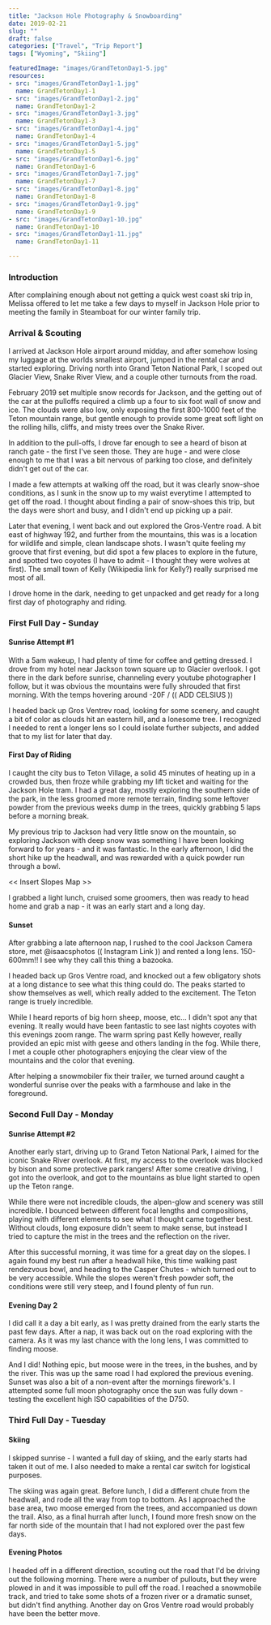 ```yaml
---
title: "Jackson Hole Photography & Snowboarding"
date: 2019-02-21
slug: ""
draft: false
categories: ["Travel", "Trip Report"]
tags: ["Wyoming", "Skiing"]

featuredImage: "images/GrandTetonDay1-5.jpg"
resources:
- src: "images/GrandTetonDay1-1.jpg"
  name: GrandTetonDay1-1
- src: "images/GrandTetonDay1-2.jpg"
  name: GrandTetonDay1-2
- src: "images/GrandTetonDay1-3.jpg"
  name: GrandTetonDay1-3
- src: "images/GrandTetonDay1-4.jpg"
  name: GrandTetonDay1-4
- src: "images/GrandTetonDay1-5.jpg"
  name: GrandTetonDay1-5
- src: "images/GrandTetonDay1-6.jpg"
  name: GrandTetonDay1-6
- src: "images/GrandTetonDay1-7.jpg"
  name: GrandTetonDay1-7
- src: "images/GrandTetonDay1-8.jpg"
  name: GrandTetonDay1-8
- src: "images/GrandTetonDay1-9.jpg"
  name: GrandTetonDay1-9
- src: "images/GrandTetonDay1-10.jpg"
  name: GrandTetonDay1-10
- src: "images/GrandTetonDay1-11.jpg"
  name: GrandTetonDay1-11

---
```


### Introduction

After complaining enough about not getting a quick west coast ski trip in, Melissa offered to let me take a few days to myself in Jackson Hole prior to meeting the family in Steamboat for our winter family trip.

### Arrival & Scouting

I arrived at Jackson Hole airport around midday, and after somehow losing my luggage at the worlds smallest airport, jumped in the rental car and started exploring.  Driving north into Grand Teton National Park, I scoped out Glacier View, Snake River View, and a couple other turnouts from the road.

February 2019 set multiple snow records for Jackson, and the getting out of the car at the pulloffs required a climb up a four to six foot wall of snow and ice.  The clouds were also low, only exposing the first 800-1000 feet of the Teton mountain range, but gentle enough to provide some great soft light on the rolling hills, cliffs, and misty trees over the Snake River.  

In addition to the pull-offs, I drove far enough to see a heard of bison at ranch gate - the first I've seen those.  They are huge - and were close enough to me that I was a bit nervous of parking too close, and definitely didn't get out of the car.

I made a few attempts at walking off the road, but it was clearly snow-shoe conditions, as I sunk in the snow up to my waist everytime I attempted to get off the road.  I thought about finding a pair of snow-shoes this trip, but the days were short and busy, and I didn't end up picking up a pair.

Later that evening, I went back and out explored the Gros-Ventre road.  A bit east of highway 192, and further from the mountains, this was is a location for wildlife and simple, clean landscape shots.  I wasn't quite feeling my groove that first evening, but did spot a few places to explore in the future, and spotted two coyotes (I have to admit - I thought they were wolves at first).  The small town of Kelly (Wikipedia link for Kelly?) really surprised me most of all.

I drove home in the dark, needing to get unpacked and get ready for a long first day of photography and riding.

### First Full Day - Sunday

#### Sunrise Attempt #1

With a 5am wakeup, I had plenty of time for coffee and getting dressed.  I drove from my hotel near Jackson town square up to Glacier overlook.  I got there in the dark before sunrise, channeling every youtube photographer I follow, but it was obvious the mountains were fully shrouded that first morning.  With the temps hovering around -20F / (( ADD CELSIUS ))

I headed back up Gros Ventrev road, looking for some scenery, and caught a bit of color as clouds hit an eastern hill, and a lonesome tree.  I recognized I needed to rent a longer lens so I could isolate further subjects, and added that to my list for later that day.

#### First Day of Riding

I caught the city bus to Teton Village, a solid 45 minutes of heating up in a crowded bus, then froze while grabbing my lift ticket and waiting for the Jackson Hole tram.  I had a great day, mostly exploring the southern side of the park, in the less groomed more remote terrain, finding some leftover powder from the previous weeks dump in the trees, quickly grabbing 5 laps before a morning break.

My previous trip to Jackson had very little snow on the mountain, so exploring Jackson with deep snow was something I have been looking forward to for years - and it was fantastic.  In the early afternoon, I did the short hike up the headwall, and was rewarded with a quick powder run through a bowl.

<< Insert Slopes Map >>

I grabbed a light lunch, cruised some groomers, then was ready to head home and grab a nap - it was an early start and a long day.

#### Sunset

After grabbing a late afternoon nap, I rushed to the cool Jackson Camera store, met @isaacsphotos (( Instagram Link )) and rented a long lens.  150-600mm!!  I see why they call this thing a bazooka.  

I headed back up Gros Ventre road, and knocked out a few obligatory shots at a long distance to see what this thing could do.  The peaks started to show themselves as well, which really added to the excitement.  The Teton range is truely incredible.  

While I heard reports of big horn sheep, moose, etc... I didn't spot any that evening.  It really would have been fantastic to see last nights coyotes with this evenings zoom range.  The warm spring past Kelly however, really provided an epic mist with geese and others landing in the fog.  While there, I met a couple other photographers enjoying the clear view of the mountains and the color that evening.

After helping a snowmobiler fix their trailer, we turned around caught a wonderful sunrise over the peaks with a farmhouse and lake in the foreground.

### Second Full Day - Monday

#### Sunrise Attempt #2

Another early start, driving up to Grand Teton National Park, I aimed for the iconic Snake River overlook.  At first, my access to the overlook was blocked by bison and some protective park rangers!  After some creative driving, I got into the overlook, and got to the mountains as blue light started to open up the Teton range.

While there were not incredible clouds, the alpen-glow and scenery was still incredible.  I bounced between different focal lengths and compositions, playing with different elements to see what I thought came together best.  Without clouds, long exposure didn't seem to make sense, but instead I tried to capture the mist in the trees and the reflection on the river.  

After this successful morning, it was time for a great day on the slopes.  I again found my best run after a headwall hike, this time walking past rendezvous bowl, and heading to the Casper Chutes - which turned out to be very accessible.  While the slopes weren't fresh powder soft, the conditions were still very steep, and I found plenty of fun run.

#### Evening Day 2

I did call it a day a bit early, as I was pretty drained from the early starts the past few days.  After a nap, it was back out on the road exploring with the camera.  As it was my last chance with the long lens, I was committed to finding moose.

And I did!  Nothing epic, but moose were in the trees, in the bushes, and by the river.  This was up the same road I had explored the previous evening.  Sunset was also a bit of a non-event after the mornings firework's.  I attempted some full moon photography once the sun was fully down - testing the excellent  high ISO capabilities of the D750.

### Third Full Day - Tuesday

#### Skiing

I skipped sunrise - I wanted a full day of skiing, and the early starts had taken it out of me.  I also needed to make a rental car switch for logistical purposes.

The skiing was again great.  Before lunch, I did a different chute from the headwall, and rode all the way from top to bottom.  As I approached the base area, two moose emerged from  the trees, and accompanied us down the trail.  Also, as a final hurrah after lunch, I found more fresh snow on the far north side of the mountain that I had not explored over the past few days.

#### Evening Photos

I headed off in a different direction, scouting out the road that I'd be driving out the following morning.  There were a number of pullouts, but they were plowed in and it was impossible to pull off the road.  I reached a snowmobile track, and tried to take some shots of a frozen river or a dramatic sunset, but didn't find anything.  Another day on Gros Ventre road would probably have been the better move.

